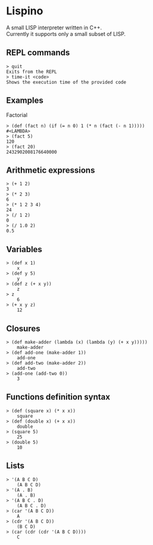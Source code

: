 Lispino
=======

A small LISP interpreter written in C++.  
Currently it supports only a small subset of LISP.  

REPL commands
-------------
```
> quit  
Exits from the REPL  
> time-it <code>  
Shows the execution time of the provided code  
```

Examples
--------
Factorial
```
> (def (fact n) (if (= n 0) 1 (* n (fact (- n 1)))))
#<LAMBDA>  
> (fact 5)  
120  
> (fact 20)  
2432902008176640000  
```

Arithmetic expressions
----------------------
```
> (+ 1 2)
3  
> (* 2 3)
6  
> (* 1 2 3 4)
24  
> (/ 1 2)
0  
> (/ 1.0 2)
0.5  
```

Variables
---------
```
> (def x 1)
    x
> (def y 5)
    y
> (def z (+ x y))
    z
> z
    6
> (+ x y z)
    12
```

Closures
-------
```
> (def make-adder (lambda (x) (lambda (y) (+ x y)))))
    make-adder
> (def add-one (make-adder 1))
    add-one
> (def add-two (make-adder 2))
    add-two
> (add-one (add-two 0))
    3
```

Functions definition syntax
---------------------------
```
> (def (square x) (* x x))
    square
> (def (double x) (+ x x))
    double
> (square 5)
    25
> (double 5)
    10
```

Lists
-----
```
> '(A B C D)
    (A B C D)
> '(A . B)
    (A . B)
> '(A B C . D)
    (A B C . D)
> (car '(A B C D))
    A
> (cdr '(A B C D))
    (B C D)
> (car (cdr (cdr '(A B C D))))
    C
```
